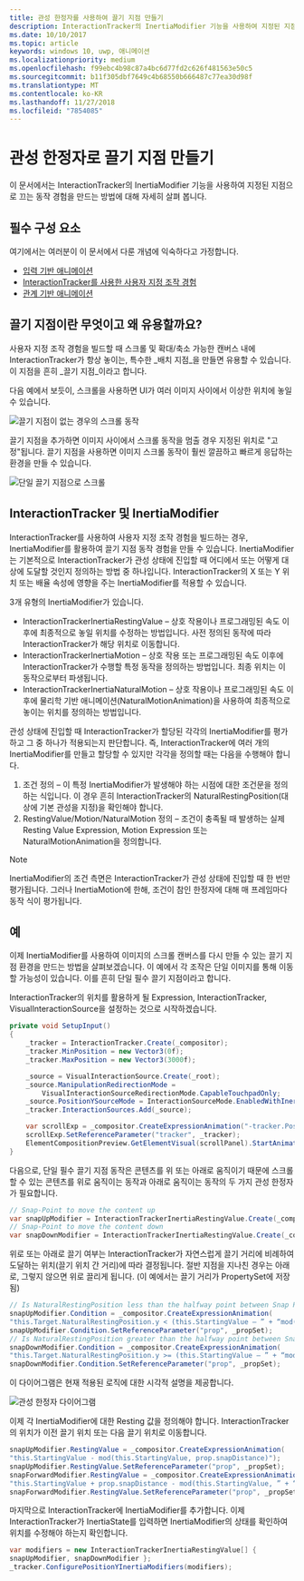```yaml
---
title: 관성 한정자를 사용하여 끌기 지점 만들기
description: InteractionTracker의 InertiaModifier 기능을 사용하여 지정된 지점으로 끄는 동작 경험을 만드는 방법에 대해 알아봅니다.
ms.date: 10/10/2017
ms.topic: article
keywords: windows 10, uwp, 애니메이션
ms.localizationpriority: medium
ms.openlocfilehash: f99ebc4b98c87a4bc6d77fd2c626f481563e50c5
ms.sourcegitcommit: b11f305dbf7649c4b68550b666487c77ea30d98f
ms.translationtype: MT
ms.contentlocale: ko-KR
ms.lasthandoff: 11/27/2018
ms.locfileid: "7854085"
---
```

# <a name="create-snap-points-with-inertia-modifiers"></a>관성 한정자로 끌기 지점 만들기

이 문서에서는 InteractionTracker의 InertiaModifier 기능을 사용하여 지정된 지점으로 끄는 동작 경험을 만드는 방법에 대해 자세히 살펴 봅니다.

## <a name="prerequisites"></a>필수 구성 요소

여기에서는 여러분이 이 문서에서 다룬 개념에 익숙하다고 가정합니다.

- [입력 기반 애니메이션](input-driven-animations.md)
- [InteractionTracker를 사용한 사용자 지정 조작 경험](interaction-tracker-manipulations.md)
- [관계 기반 애니메이션](relation-animations.md)

## <a name="what-are-snap-points-and-why-are-they-useful"></a>끌기 지점이란 무엇이고 왜 유용할까요?

사용자 지정 조작 경험을 빌드할 때 스크롤 및 확대/축소 가능한 캔버스 내에 InteractionTracker가 항상 놓이는, 특수한 _배치 지점_을 만들면 유용할 수 있습니다. 이 지점을 흔히 _끌기 지점_이라고 합니다.

다음 예에서 보듯이, 스크롤을 사용하면 UI가 여러 이미지 사이에서 이상한 위치에 놓일 수 있습니다.

![끌기 지점이 없는 경우의 스크롤 동작](images/animation/snap-points-none.gif)

끌기 지점을 추가하면 이미지 사이에서 스크롤 동작을 멈출 경우 지정된 위치로 "고정"됩니다. 끌기 지점을 사용하면 이미지 스크롤 동작이 훨씬 깔끔하고 빠르게 응답하는 환경을 만들 수 있습니다.

![단일 끌기 지점으로 스크롤](images/animation/snap-points-single.gif)

## <a name="interactiontracker-and-inertiamodifiers"></a>InteractionTracker 및 InertiaModifier

InteractionTracker를 사용하여 사용자 지정 조작 경험을 빌드하는 경우, InertiaModifier를 활용하여 끌기 지점 동작 경험을 만들 수 있습니다. InertiaModifier는 기본적으로 InteractionTracker가 관성 상태에 진입할 때 어디에서 또는 어떻게 대상에 도달할 것인지 정의하는 방법 중 하나입니다. InteractionTracker의 X 또는 Y 위치 또는 배율 속성에 영향을 주는 InertiaModifier를 적용할 수 있습니다.

3개 유형의 InertiaModifier가 있습니다.

- InteractionTrackerInertiaRestingValue – 상호 작용이나 프로그래밍된 속도 이후에 최종적으로 놓일 위치를 수정하는 방법입니다. 사전 정의된 동작에 따라 InteractionTracker가 해당 위치로 이동합니다.
- InteractionTrackerInertiaMotion – 상호 작용 또는 프로그래밍된 속도 이후에 InteractionTracker가 수행할 특정 동작을 정의하는 방법입니다. 최종 위치는 이 동작으로부터 파생됩니다.
- InteractionTrackerInertiaNaturalMotion – 상호 작용이나 프로그래밍된 속도 이후에 물리학 기반 애니메이션(NaturalMotionAnimation)을 사용하여 최종적으로 놓이는 위치를 정의하는 방법입니다.

관성 상태에 진입할 때 InteractionTracker가 할당된 각각의 InertiaModifier를 평가하고 그 중 하나가 적용되는지 판단합니다. 즉, InteractionTracker에 여러 개의 InertiaModifier를 만들고 할당할 수 있지만 각각을 정의할 때는 다음을 수행해야 합니다.

1. 조건 정의 – 이 특정 InertiaModifier가 발생해야 하는 시점에 대한 조건문을 정의하는 식입니다. 이 경우 흔히 InteractionTracker의 NaturalRestingPosition(대상에 기본 관성을 지정)을 확인해야 합니다.
1. RestingValue/Motion/NaturalMotion 정의 – 조건이 충족될 때 발생하는 실제 Resting Value Expression, Motion Expression 또는 NaturalMotionAnimation을 정의합니다.

> [!NOTE]
> InertiaModifier의 조건 측면은 InteractionTracker가 관성 상태에 진입할 때 한 번만 평가됩니다. 그러나 InertiaMotion에 한해, 조건이 참인 한정자에 대해 매 프레임마다 동작 식이 평가됩니다.

## <a name="example"></a>예

이제 InertiaModifier를 사용하여 이미지의 스크롤 캔버스를 다시 만들 수 있는 끌기 지점 환경을 만드는 방법을 살펴보겠습니다. 이 예에서 각 조작은 단일 이미지를 통해 이동할 가능성이 있습니다. 이를 흔히 단일 필수 끌기 지점이라고 합니다.

InteractionTracker의 위치를 활용하게 될 Expression, InteractionTracker, VisualInteractionSource을 설정하는 것으로 시작하겠습니다.

```csharp
private void SetupInput()
{
    _tracker = InteractionTracker.Create(_compositor);
    _tracker.MinPosition = new Vector3(0f);
    _tracker.MaxPosition = new Vector3(3000f);

    _source = VisualInteractionSource.Create(_root);
    _source.ManipulationRedirectionMode =
        VisualInteractionSourceRedirectionMode.CapableTouchpadOnly;
    _source.PositionYSourceMode = InteractionSourceMode.EnabledWithInertia;
    _tracker.InteractionSources.Add(_source);

    var scrollExp = _compositor.CreateExpressionAnimation("-tracker.Position.Y");
    scrollExp.SetReferenceParameter("tracker", _tracker);
    ElementCompositionPreview.GetElementVisual(scrollPanel).StartAnimation("Offset.Y", scrollExp);
}
```

다음으로, 단일 필수 끌기 지점 동작은 콘텐츠를 위 또는 아래로 움직이기 때문에 스크롤할 수 있는 콘텐츠를 위로 움직이는 동작과 아래로 움직이는 동작의 두 가지 관성 한정자가 필요합니다.

```csharp
// Snap-Point to move the content up
var snapUpModifier = InteractionTrackerInertiaRestingValue.Create(_compositor);
// Snap-Point to move the content down
var snapDownModifier = InteractionTrackerInertiaRestingValue.Create(_compositor);
```

위로 또는 아래로 끌기 여부는 InteractionTracker가 자연스럽게 끌기 거리에 비례하여 도달하는 위치(끌기 위치 간 거리)에 따라 결정됩니다. 절반 지점을 지나친 경우는 아래로, 그렇지 않으면 위로 끌리게 됩니다. (이 예에서는 끌기 거리가 PropertySet에 저장됨)

```csharp
// Is NaturalRestingPosition less than the halfway point between Snap Points?
snapUpModifier.Condition = _compositor.CreateExpressionAnimation(
"this.Target.NaturalRestingPosition.y < (this.StartingValue – ” + “mod(this.StartingValue, prop.snapDistance) + prop.snapDistance / 2)");
snapUpModifier.Condition.SetReferenceParameter("prop", _propSet);
// Is NaturalRestingPosition greater than the halfway point between Snap Points?
snapDownModifier.Condition = _compositor.CreateExpressionAnimation(
"this.Target.NaturalRestingPosition.y >= (this.StartingValue – ” + “mod(this.StartingValue, prop.snapDistance) + prop.snapDistance / 2)");
snapDownModifier.Condition.SetReferenceParameter("prop", _propSet);
```

이 다이어그램은 현재 적용된 로직에 대한 시각적 설명을 제공합니다.

![관성 한정자 다이어그램](images/animation/inertia-modifier-diagram.png)

이제 각 InertiaModifier에 대한 Resting 값을 정의해야 합니다. InteractionTracker의 위치가 이전 끌기 위치 또는 다음 끌기 위치로 이동합니다.

```csharp
snapUpModifier.RestingValue = _compositor.CreateExpressionAnimation(
"this.StartingValue - mod(this.StartingValue, prop.snapDistance)");
snapUpModifier.RestingValue.SetReferenceParameter("prop", _propSet);
snapForwardModifier.RestingValue = _compositor.CreateExpressionAnimation(
"this.StartingValue + prop.snapDistance - mod(this.StartingValue, ” + “prop.snapDistance)");
snapForwardModifier.RestingValue.SetReferenceParameter("prop", _propSet);
```

마지막으로 InteractionTracker에 InertiaModifier를 추가합니다. 이제 InteractionTracker가 InertiaState를 입력하면 InertiaModifier의 상태를 확인하여 위치를 수정해야 하는지 확인합니다.

```csharp
var modifiers = new InteractionTrackerInertiaRestingValue[] { 
snapUpModifier, snapDownModifier };
_tracker.ConfigurePositionYInertiaModifiers(modifiers);
```
